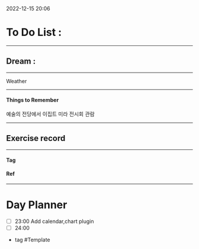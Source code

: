 2022-12-15 20:06

# To Do List :

---

## Dream :

---

Weather

---

#### Things to Remember

예술의 전당에서 이집트 미라 전시회 관람

---

## Exercise record
---

#### Tag

#### Ref

---

# Day Planner

- [ ] 23:00 Add calendar,chart plugin
- [ ] 24:00 

- tag
#Template
